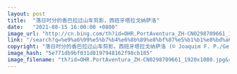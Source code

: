 ```yaml
---
layout: post
title:  "落日时分的香巴拉过山车剪影，西班牙塔拉戈纳萨洛"
date:   "2021-08-15 16:00:00 +0800"
image_url: "http://cn.bing.com/th?id=OHR.PortAventura_ZH-CN0298709661_1920x1080.jpg&rf=LaDigue_1920x1080.jpg&pid=hp"
link: "/search?q=%e9%a6%99%e5%b7%b4%e6%8b%89%e8%bf%87%e5%b1%b1%e8%bd%a6&form=hpcapt&mkt=zh-cn"
copyright: "落日时分的香巴拉过山车剪影，西班牙塔拉戈纳萨洛 (© Joaquim F. P./Getty Images)"
image_hash: "5e771db9bf031d8197948162f98cb185"
image_filename: "th?id=OHR.PortAventura_ZH-CN0298709661_1920x1080.jpg&rf=LaDigue_1920x1080.jpg&pid=hp"
---
```


